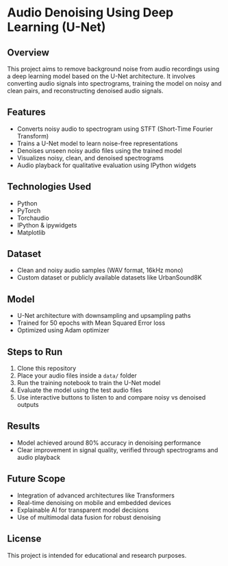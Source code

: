 # Audio Denoising Using Deep Learning (U-Net)

## Overview
This project aims to remove background noise from audio recordings using a deep learning model based on the U-Net architecture. It involves converting audio signals into spectrograms, training the model on noisy and clean pairs, and reconstructing denoised audio signals.

## Features
- Converts noisy audio to spectrogram using STFT (Short-Time Fourier Transform)
- Trains a U-Net model to learn noise-free representations
- Denoises unseen noisy audio files using the trained model
- Visualizes noisy, clean, and denoised spectrograms
- Audio playback for qualitative evaluation using IPython widgets

## Technologies Used
- Python
- PyTorch
- Torchaudio
- IPython & ipywidgets
- Matplotlib

## Dataset
- Clean and noisy audio samples (WAV format, 16kHz mono)
- Custom dataset or publicly available datasets like UrbanSound8K

## Model
- U-Net architecture with downsampling and upsampling paths
- Trained for 50 epochs with Mean Squared Error loss
- Optimized using Adam optimizer

## Steps to Run
1. Clone this repository
2. Place your audio files inside a `data/` folder
3. Run the training notebook to train the U-Net model
4. Evaluate the model using the test audio files
5. Use interactive buttons to listen to and compare noisy vs denoised outputs

## Results
- Model achieved around 80% accuracy in denoising performance
- Clear improvement in signal quality, verified through spectrograms and audio playback

## Future Scope
- Integration of advanced architectures like Transformers
- Real-time denoising on mobile and embedded devices
- Explainable AI for transparent model decisions
- Use of multimodal data fusion for robust denoising

## License
This project is intended for educational and research purposes.
